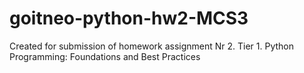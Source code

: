 # goitneo-python-hw2-MCS3
Created for submission of homework assignment Nr 2. Tier 1. Python Programming: Foundations and Best Practices 
